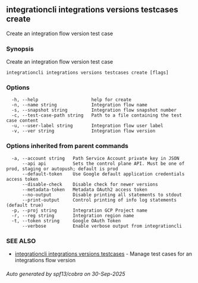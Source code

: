 ## integrationcli integrations versions testcases create

Create an integration flow version test case

### Synopsis

Create an integration flow version test case

```
integrationcli integrations versions testcases create [flags]
```

### Options

```
  -h, --help                    help for create
  -n, --name string             Integration flow name
  -s, --snapshot string         Integration flow snapshot number
  -c, --test-case-path string   Path to a file containing the test case content
  -u, --user-label string       Integration flow user label
  -v, --ver string              Integration flow version
```

### Options inherited from parent commands

```
  -a, --account string   Path Service Account private key in JSON
      --api api          Sets the control plane API. Must be one of prod, staging or autopush; default is prod
      --default-token    Use Google default application credentials access token
      --disable-check    Disable check for newer versions
      --metadata-token   Metadata OAuth2 access token
      --no-output        Disable printing all statements to stdout
      --print-output     Control printing of info log statements (default true)
  -p, --proj string      Integration GCP Project name
  -r, --reg string       Integration region name
  -t, --token string     Google OAuth Token
      --verbose          Enable verbose output from integrationcli
```

### SEE ALSO

* [integrationcli integrations versions testcases](integrationcli_integrations_versions_testcases.md)	 - Manage test cases for an integrations flow version

###### Auto generated by spf13/cobra on 30-Sep-2025
